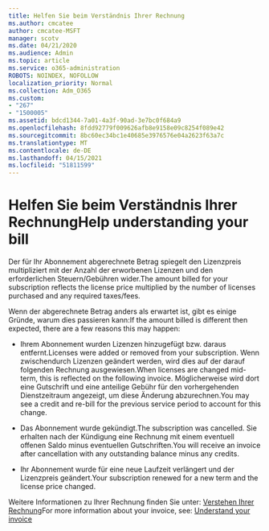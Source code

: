 ```yaml
---
title: Helfen Sie beim Verständnis Ihrer Rechnung
ms.author: cmcatee
author: cmcatee-MSFT
manager: scotv
ms.date: 04/21/2020
ms.audience: Admin
ms.topic: article
ms.service: o365-administration
ROBOTS: NOINDEX, NOFOLLOW
localization_priority: Normal
ms.collection: Adm_O365
ms.custom:
- "267"
- "1500005"
ms.assetid: bdcd1344-7a01-4a3f-90ad-3e7bc0f684a9
ms.openlocfilehash: 8fdd92779f009626afb8e9158e09c8254f089e42
ms.sourcegitcommit: 8bc60ec34bc1e40685e3976576e04a2623f63a7c
ms.translationtype: MT
ms.contentlocale: de-DE
ms.lasthandoff: 04/15/2021
ms.locfileid: "51811599"
---
```

# <a name="help-understanding-your-bill"></a><span data-ttu-id="d6ead-102">Helfen Sie beim Verständnis Ihrer Rechnung</span><span class="sxs-lookup"><span data-stu-id="d6ead-102">Help understanding your bill</span></span>

<span data-ttu-id="d6ead-103">Der für Ihr Abonnement abgerechnete Betrag spiegelt den Lizenzpreis multipliziert mit der Anzahl der erworbenen Lizenzen und den erforderlichen Steuern/Gebühren wider.</span><span class="sxs-lookup"><span data-stu-id="d6ead-103">The amount billed for your subscription reflects the license price multiplied by the number of licenses purchased and any required taxes/fees.</span></span>
  
<span data-ttu-id="d6ead-104">Wenn der abgerechnete Betrag anders als erwartet ist, gibt es einige Gründe, warum dies passieren kann:</span><span class="sxs-lookup"><span data-stu-id="d6ead-104">If the amount billed is different then expected, there are a few reasons this may happen:</span></span>
  
- <span data-ttu-id="d6ead-105">Ihrem Abonnement wurden Lizenzen hinzugefügt bzw. daraus entfernt.</span><span class="sxs-lookup"><span data-stu-id="d6ead-105">Licenses were added or removed from your subscription.</span></span> <span data-ttu-id="d6ead-106">Wenn zwischendurch Lizenzen geändert werden, wird dies auf der darauf folgenden Rechnung ausgewiesen.</span><span class="sxs-lookup"><span data-stu-id="d6ead-106">When licenses are changed mid-term, this is reflected on the following invoice.</span></span> <span data-ttu-id="d6ead-107">Möglicherweise wird dort eine Gutschrift und eine anteilige Gebühr für den vorhergehenden Dienstzeitraum angezeigt, um diese Änderung abzurechnen.</span><span class="sxs-lookup"><span data-stu-id="d6ead-107">You may see a credit and re-bill for the previous service period to account for this change.</span></span>

- <span data-ttu-id="d6ead-108">Das Abonnement wurde gekündigt.</span><span class="sxs-lookup"><span data-stu-id="d6ead-108">The subscription was cancelled.</span></span> <span data-ttu-id="d6ead-109">Sie erhalten nach der Kündigung eine Rechnung mit einem eventuell offenen Saldo minus eventuellen Gutschriften.</span><span class="sxs-lookup"><span data-stu-id="d6ead-109">You will receive an invoice after cancellation with any outstanding balance minus any credits.</span></span>

- <span data-ttu-id="d6ead-110">Ihr Abonnement wurde für eine neue Laufzeit verlängert und der Lizenzpreis geändert.</span><span class="sxs-lookup"><span data-stu-id="d6ead-110">Your subscription renewed for a new term and the license price changed.</span></span>

<span data-ttu-id="d6ead-111">Weitere Informationen zu Ihrer Rechnung finden Sie unter: [Verstehen Ihrer Rechnung](https://docs.microsoft.com/microsoft-365/commerce/billing-and-payments/understand-your-invoice2)</span><span class="sxs-lookup"><span data-stu-id="d6ead-111">For more information about your invoice, see: [Understand your invoice](https://docs.microsoft.com/microsoft-365/commerce/billing-and-payments/understand-your-invoice2)</span></span>